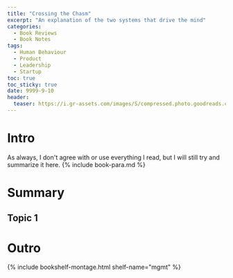 ```yaml
---
title: "Crossing the Chasm" 
excerpt: "An explanation of the two systems that drive the mind"
categories:
  - Book Reviews
  - Book Notes
tags:
  - Human Behaviour
  - Product
  - Leadership
  - Startup
toc: true
toc_sticky: true
date: 9999-9-10
header:
  teaser: https://i.gr-assets.com/images/S/compressed.photo.goodreads.com/books/1442849037l/2564808._SY475_.jpg
---
```

# Intro
As always, I don't agree with or use everything I read, but I will still try and summarize it here. {% include book-para.md %}

# Summary

## Topic 1


# Outro


{% include bookshelf-montage.html shelf-name="mgmt" %}